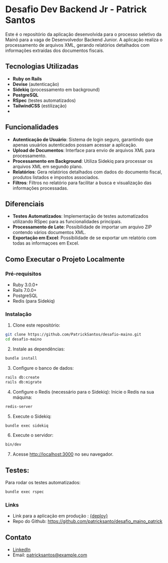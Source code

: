 # Desafio Dev Backend Jr - Patrick Santos

Este é o repositório da aplicação desenvolvida para o processo seletivo da Mainô para a vaga de Desenvolvedor Backend Junior. A aplicação realiza o processamento de arquivos XML, gerando relatórios detalhados com informações extraídas dos documentos fiscais.

## Tecnologias Utilizadas

- **Ruby on Rails**
- **Devise** (autenticação)
- **Sidekiq** (processamento em background)
- **PostgreSQL**
- **RSpec** (testes automatizados)
- **TailwindCSS** (estilização)
- 
## Funcionalidades

- **Autenticação de Usuário**: Sistema de login seguro, garantindo que apenas usuários autenticados possam acessar a aplicação.
- **Upload de Documentos**: Interface para envio de arquivos XML para processamento.
- **Processamento em Background**: Utiliza Sidekiq para processar os arquivos XML em segundo plano.
- **Relatórios**: Gera relatórios detalhados com dados do documento fiscal, produtos listados e impostos associados.
- **Filtros**: Filtros no relatório para facilitar a busca e visualização das informações processadas.

## Diferenciais

- **Testes Automatizados**: Implementação de testes automatizados utilizando RSpec para as funcionalidades principais.
- **Processamento de Lote**: Possibilidade de importar um arquivo ZIP contendo vários documentos XML.
- **Exportação em Excel**: Possibilidade de se exportar um relatório com todas as informaçoes em Excel.


## Como Executar o Projeto Localmente

### Pré-requisitos


- Ruby 3.0.0+
- Rails 7.0.0+
- PostgreSQL
- Redis (para Sidekiq)

### Instalação


1. Clone este repositório:


```bash
git clone https://github.com/PatrickSantos/desafio-maino.git
cd desafio-maino
```

2. Instale as dependências:

```bash
bundle install
```

3. Configure o banco de dados:

```bash
rails db:create
rails db:migrate
```

4. Configure o Redis (necessário para o Sidekiq):
Inicie o Redis na sua máquina:

```bash
redis-server
```

5. Execute o Sidekiq:

```bash
bundle exec sidekiq
```

6. Execute o servidor:
   
```bash
bin/dev
```

7. Acesse [http://localhost:3000](http://localhost:3000) no seu navegador.


## Testes:

Para rodar os testes automatizados:

```bash
bundle exec rspec
```

### Links

- Link para a aplicação em produção : [{deploy}](https://desafio-maino-patrick.onrender.com)
- Repo do Github: https://github.com/patricksanto/desafio_maino_patrick

  
## Contato
- [LinkedIn](https://www.linkedin.com/in/patricksanto/)
- Email: patricksantos@example.com
